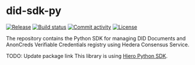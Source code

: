 # did-sdk-py

[![Release](https://img.shields.io/github/v/release/hashgraph/did-sdk-py)](https://img.shields.io/github/v/release/hashgraph/did-sdk-py)
[![Build status](https://img.shields.io/github/actions/workflow/status/hashgraph/did-sdk-py/main.yml?branch=main)](https://github.com/hashgraph/did-sdk-py/actions/workflows/main.yml?query=branch%3Amain)
[![Commit activity](https://img.shields.io/github/commit-activity/m/hashgraph/did-sdk-py)](https://img.shields.io/github/commit-activity/m/hashgraph/did-sdk-py)
[![License](https://img.shields.io/github/license/hashgraph/did-sdk-py)](https://img.shields.io/github/license/hashgraph/did-sdk-py)

The repository contains the Python SDK for managing DID Documents and AnonCreds Verifiable Credentials registry using
Hedera Consensus Service.

TODO: Update package link
This library is using [Hiero Python SDK](https://github.com/nadineloepfe/hedera_sdk_python).
